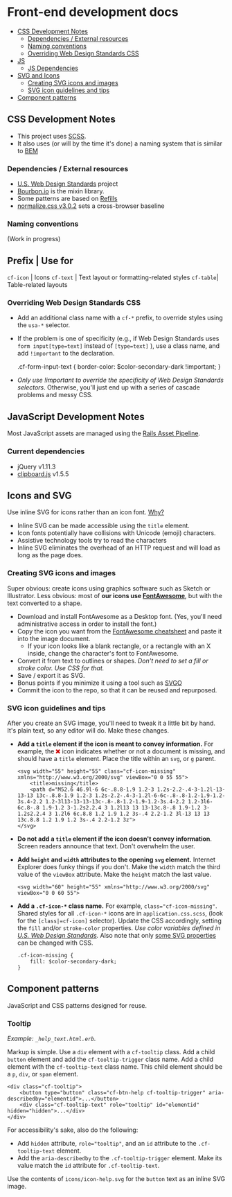 # Front-end development docs

- [CSS Development Notes](README.FRONTEND.md#devnotes)
    - [Dependencies / External resources](README.FRONTEND.md#css-dependencies)
    - [Naming conventions](README.FRONTEND.md#css-naming)
    - [Overriding Web Design Standards CSS](README.FRONTEND.md#overriding)
- [JS](README.FRONTEND.md#js)
    - [JS Dependencies](README.FRONTEND.md#js-depends)
- [SVG and Icons](README.FRONTEND.md#svg)
    - [Creating SVG icons and images](README.FRONTEND.md#svg-making)
    - [SVG icon guidelines and tips](README.FRONTEND.md#svg-guidelines)
- [Component patterns](#component-patterns)

<span id="devnotes"></span>
## CSS Development Notes

- This project uses [SCSS](http://sass-lang.com/).
- It also uses (or will by the time it's done) a naming system that is similar to [BEM](https://en.bem.info/method/naming-convention/)

<span id="css-dependencies"></span>
### Dependencies / External resources
- [U.S. Web Design Standards](https://playbook.cio.gov/designstandards/) project
- [Bourbon.io](http://bourbon.io/) is the mixin library.
- Some patterns are based on [Refills](http://refills.bourbon.io/)
- [normalize.css v3.0.2](https://necolas.github.io/normalize.css/) sets a cross-browser baseline

<span id="css-naming"></span>
### Naming conventions

(Work in progress)

Prefix | Use for
---------------------
`cf-icon` | Icons
`cf-text` | Text layout or formatting-related styles
`cf-table`| Table-related layouts

<span id="overriding"></span>
### Overriding Web Design Standards CSS

- Add an additional class name with a `cf-*` prefix, to override styles using the `usa-*` selector.
- If the problem is one of specificity (e.g., if Web Design Standards uses `form input[type=text]` instead of `[type=text]` ), use a class name, and add `!important` to the declaration.

    .cf-form-input-text {
        border-color: $color-secondary-dark !important;
    }

- _Only use !important to override the specificity of Web Design Standards selectors_. Otherwise, you'll just end up with a series of cascade problems and messy CSS.

<span id="js"></span>
## JavaScript Development Notes
Most JavaScript assets are managed using the [Rails Asset Pipeline](http://guides.rubyonrails.org/asset_pipeline.html).

<span id="js-depends"></span>
### Current dependencies
- jQuery v1.11.3
- [clipboard.js](https://zenorocha.github.io/clipboard.js) v1.5.5

<span id="svg"></span>
## Icons and SVG

Use inline SVG for icons rather than an icon font. [Why?](http://blog.cloudfour.com/seriously-dont-use-icon-fonts/)

- Inline SVG can be made accessible using the `title` element.
- Icon fonts potentially have collisions with Unicode (emoji) characters.
- Assistive technology tools try to read the characters
- Inline SVG eliminates the overhead of an HTTP request and will load as long as the page does.  

<span id="svg-making"></span>
### Creating SVG icons and images

Super obvious: create icons using graphics software such as Sketch or Illustrator. Less obvious: most of **our icons use [FontAwesome](http://fontawesome.io/)**, but with the text converted to a shape.

- Download and install FontAwesome as a Desktop font. (Yes, you'll need administrative access in order to install the font.)
- Copy the icon you want from the [FontAwesome cheatsheet](fontawesome.io/cheatsheet/) and paste it into the image document.
   - If your icon looks like a blank rectangle, or a rectangle with an X inside, change the character's font to FontAwesome.
- Convert it from text to outlines or shapes. _Don't need to set a fill or stroke color. Use CSS for that._
- Save / export it as SVG.
- Bonus points if you minimize it using a tool such as [SVGO](https://github.com/svg/svgo)
- Commit the icon to the repo, so that it can be reused and repurposed.

<span id="svg-guidelines"></span>
### SVG icon guidelines and tips

After you create an SVG image, you'll need to tweak it a little bit by hand. It's plain text, so any editor will do. Make these changes.

- **Add a `title` element if the icon is meant to convey information.** For example, the <svg width="10" height="10" class="cf-icon-missing" xmlns="http://www.w3.org/2000/svg" viewBox="0 0 55 55"><title>missing</title><path fill="#c00" d="M52.6 46.9l-6 6c-.8.8-1.9 1.2-3 1.2s-2.2-.4-3-1.2l-13-13-13 13c-.8.8-1.9 1.2-3 1.2s-2.2-.4-3-1.2l-6-6c-.8-.8-1.2-1.9-1.2-3s.4-2.2 1.2-3l13-13-13-13c-.8-.8-1.2-1.9-1.2-3s.4-2.2 1.2-3l6-6c.8-.8 1.9-1.2 3-1.2s2.2.4 3 1.2l13 13 13-13c.8-.8 1.9-1.2 3-1.2s2.2.4 3 1.2l6 6c.8.8 1.2 1.9 1.2 3s-.4 2.2-1.2 3l-13 13 13 13c.8.8 1.2 1.9 1.2 3s-.4 2.2-1.2 3z"/></svg> icon indicates whether or not a document is missing, and should have a `title` element. Place the title within an `svg`, or `g` parent.

    ````
    <svg width="55" height="55" class="cf-icon-missing" xmlns="http://www.w3.org/2000/svg" viewBox="0 0 55 55">
        <title>missing</title>
        <path d="M52.6 46.9l-6 6c-.8.8-1.9 1.2-3 1.2s-2.2-.4-3-1.2l-13-13-13 13c-.8.8-1.9 1.2-3 1.2s-2.2-.4-3-1.2l-6-6c-.8-.8-1.2-1.9-1.2-3s.4-2.2 1.2-3l13-13-13-13c-.8-.8-1.2-1.9-1.2-3s.4-2.2 1.2-3l6-6c.8-.8 1.9-1.2 3-1.2s2.2.4 3 1.2l13 13 13-13c.8-.8 1.9-1.2 3-1.2s2.2.4 3 1.2l6 6c.8.8 1.2 1.9 1.2 3s-.4 2.2-1.2 3l-13 13 13 13c.8.8 1.2 1.9 1.2 3s-.4 2.2-1.2 3z">
    </svg>
    ````

- **Do not add a `title` element if the icon doesn't convey information**. Screen readers announce that text. Don't overwhelm the user.

- **Add `height` and `width` attributes to the opening `svg` element.** Internet Explorer does funky things if you don't. Make the `width` match the third value of the `viewBox` attribute. Make the `height` match the last value.

    ```
    <svg width="60" height="55" xmlns="http://www.w3.org/2000/svg" viewBox="0 0 60 55">
    ```

- **Add a `.cf-icon-*` class name.** For example, `class="cf-icon-missing"`. Shared styles for all `.cf-icon-*` icons are in `application.css.scss`, (look for the `[class|=cf-icon]` selector). Update the CSS accordingly, setting the `fill` and/or `stroke-color` properties. _Use color variables defined in [U.S. Web Design Standards](https://playbook.cio.gov/designstandards/visual-style/#colors)._ Also note that only [some SVG properties]( http://www.w3.org/TR/SVG/styling.html#SVGStylingProperties) can be changed with CSS.

    ```
    .cf-icon-missing {
        fill: $color-secondary-dark;
    }
    ```

## Component patterns

JavaScript and CSS patterns designed for reuse.

### Tooltip

_Example: `_help_text.html.erb`._ 

Markup is simple. Use a `div` element with a `cf-tooltip` class. Add a child `button` element and add the `cf-tooltip-trigger` class name. Add a child element with the `cf-tooltip-text` class name. This child element should be a `p`, `div`, or `span` element. 

	<div class="cf-tooltip">
        <button type="button" class="cf-btn-help cf-tooltip-trigger" aria-describedby="elementid">...</button>
        <div class="cf-tooltip-text" role="tooltip" id="elementid" hidden="hidden">...</div>
    </div>
    
For accessibility's sake, also do the following:

- Add `hidden` attribute, `role="tooltip"`, and an `id` attribute to the `.cf-tooltip-text` element.
- Add the `aria-describedby` to the `.cf-tooltip-trigger` element. Make its value match the `id` attribute for `.cf-tooltip-text`.

Use the contents of `icons/icon-help.svg` for the `button` text as an inline SVG image.

